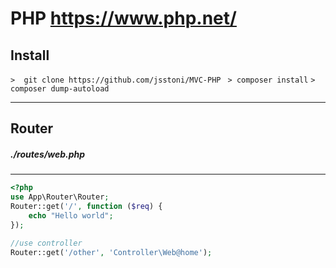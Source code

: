 # PHP https://www.php.net/

## Install
`>  git clone https://github.com/jsstoni/MVC-PHP `
`> composer install`
`> composer dump-autoload`
___
## Router
##### ./routes/web.php
___
``` php
<?php
use App\Router\Router;
Router::get('/', function ($req) {
	echo "Hello world";
});

//use controller
Router::get('/other', 'Controller\Web@home');
```